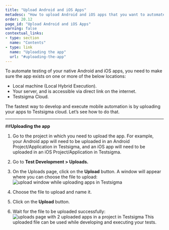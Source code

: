```yaml
---
title: "Upload Android and iOS Apps"
metadesc: "How to upload Android and iOS apps that you want to automate and execute your automated tests in Testsigma"
order: 20.12
page_id: "Upload Android and iOS Apps"
warning: false
contextual_links:
- type: section
  name: "Contents"
- type: link
  name: "Uploading the app"
  url: "#uploading-the-app"
---
```

To automate testing of your native Android and iOS apps, you need to make sure the app exists on one or more of the below locations: 

   * Local machine (Local Hybrid Execution).
   * Your server, and is accessible via direct link on the internet.
   * Testsigma Cloud.

   The fastest way to develop and execute mobile automation is by uploading your apps to Testsigma cloud. Let’s see how to do that.

---
##**Uploading the app**
1. Go to the project in which you need to upload the app. For example, your Android app will need to be uploaded in an Android Project/Application in Testsigma, and an iOS app will need to be uploaded in an iOS Project/Application in Testsigma.
2. Go to **Test Development > Uploads.**
3. On the Uploads page, click on the **Upload** button. A window will appear where you can choose the file to upload:
![ upload window while uploading apps in Testsigma](https://docs.testsigma.com/images/upload-apps/upload-window-upload-apps-testsigma.png)

4. Choose the file to upload and name it.
5. Click on the **Upload** button.
6. Wait for the file to be uploaded successfully:
 ![ uploads page with 2 uploaded apps in a project in Testsigma](https://docs.testsigma.com/images/upload-apps/uploads-page-upload-apps-testsigma.png)
This uploaded file can be used while developing and executing your tests.

